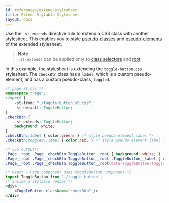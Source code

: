 ```yaml
---
id: references/extend-stylesheet
title: Extend Stylable Stylesheet
layout: docs
---
```


Use the `-st-extends` directive rule to extend a CSS class with another stylesheet. This enables you to style [pseudo-classes](./pseudo-classes.md) and [pseudo-elements](./pseudo-elements.md) of the extended stylesheet.

> **Note**  
>`-st-extends` can be applied only to [class selectors](./class-selectors.md) and [root](./root.md).

In this example, the stylesheet is extending the `toggle-button.css` stylesheet. The `checkBtn` class has a `label`, which is a custom pseudo-element, and has a custom pseudo-class, `toggled`. 

```css
/* page.st.css */
@namespace "Page";
:import {
    -st-from: "./toggle-button.st.css";
    -st-default: ToggleButton;
}
.checkBtn {
    -st-extends: ToggleButton;
    background: white;
}
.checkBtn::label { color:green; } /* style pseudo element label */
.checkBtn:toggled::label { color:red; } /* style pseudo element label when check-box is toggled */
```

```css
/* CSS output*/
.Page__root .Page__checkBtn.ToggleButton__root { background: white; }
.Page__root .Page__checkBtn.ToggleButton__root .ToggleButton__label { color: green; }
.Page__root .Page__checkBtn.ToggleButton__root[data-ToggleButton-toggled] .ToggleButton__label { color: red; }
```

```jsx
/* React - Page component uses toggleButton component */
import ToggleButton from './toggle-button';
/* inside a stylable render */
<div>
    <ToggleButton className="checkBtn" />
</div>
```
